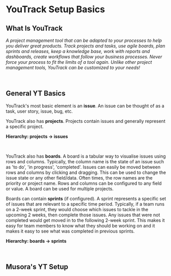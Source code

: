 # YouTrack Setup Basics

## What Is YouTrack

_A project management tool that can be adapted to your processes to help you deliver great products. 
Track projects and tasks, use agile boards, plan sprints and releases, keep a knowledge base, work with 
reports and dashboards, create workflows that follow your business processes. Never force your process
to fit the limits of a tool again. Unlike other project management tools, YouTrack can be customized to your needs!_

<br>

## General YT Basics

YouTrack's most basic element is an **issue**. An issue can be thought of as a task, user story, issue, bug, etc.

YouTrack also has **projects**. Projects contain issues and generally represent a specific project.

**Hierarchy: projects -> issues**

<br>

YouTrack also has **boards**. A board is a tabular way to visualise issues using rows and columns. Typically, 
the column name is the state of an issue such as 'to do', 'in progress', 'completed'. Issues can easily be moved between
rows and columns by clicking and dragging. This can be used to change the issue state or any other field/data.
Often times, the row names are the priority or project name. Rows and columns can be configured to any field or value. 
A board can be used for multiple projects.

Boards can contain **sprints** (if configured). A sprint represents a specific set of issues that are relevant to 
a specific time period. Typically, if a team runs on a 2-week sprint, they would choose which issues to tackle in
the upcoming 2 weeks, then complete those issues. Any issues that were not completed would get moved in to the following
2-week sprint. This makes it easy for team members to know what they should be working on and it makes it easy to see
what was completed in previous sprints.

**Hierarchy: boards -> sprints**

<br>

## Musora's YT Setup